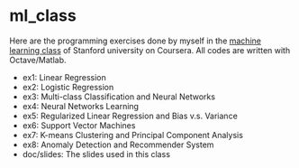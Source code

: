 ml_class 
========

Here are the programming exercises done by myself in the [machine learning class](https://www.coursera.org/learn/machine-learning) of Stanford university on Coursera.
All codes are written with Octave/Matlab.

- ex1: Linear Regression
- ex2: Logistic Regression
- ex3: Multi-class Classification and Neural Networks
- ex4: Neural Networks Learning
- ex5: Regularized Linear Regression and Bias v.s. Variance
- ex6: Support Vector Machines
- ex7: K-means Clustering and Principal Component Analysis
- ex8: Anomaly Detection and Recommender System
- doc/slides: The slides used in this class
